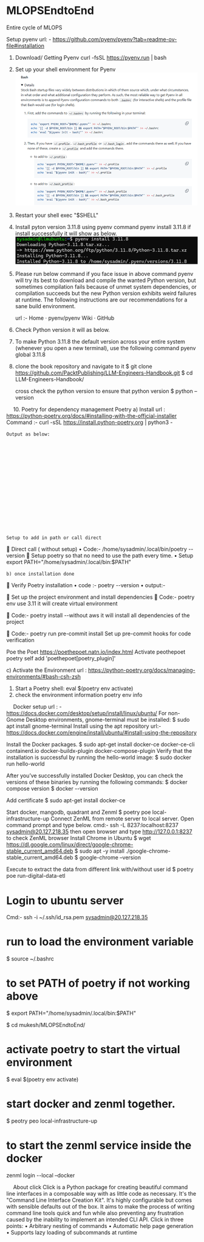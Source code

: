 # MLOPSEndtoEnd
Entire cycle of MLOPS

Setup pyenv
url: -  https://github.com/pyenv/pyenv?tab=readme-ov-file#installation
1. Download/ Getting Pyenv
      curl -fsSL https://pyenv.run | bash
2. Set up your shell environment for Pyenv
      ![alt text](image.png)
3. Restart your shell
    exec "$SHELL"
4. Install pyton version 3.11.8 using pyenv command
      pyenv install 3.11.8
       if install successfully it will show as below.
	   ![alt text](image-1.png)
5. Please run below command if you face issue in above command 
   pyenv will try its best to download and compile the wanted Python version, but sometimes compilation fails because of unmet system dependencies, or compilation succeeds but the new Python version exhibits weird failures at runtime. The following instructions are our recommendations for a sane build environment.

    url :- Home · pyenv/pyenv Wiki · GitHub
 
7. Check Python version it will as below.
	 
8. To make Python 3.11.8 the default version across your entire system (whenever you open a new terminal), use the following command
	pyenv global 3.11.8

9. clone the book repository and navigate to it
	$ git clone https://github.com/PacktPublishing/LLM-Engineers-Handbook.git
    $ cd LLM-Engineers-Handbook/

    cross check the python version to ensure that python version 
    $ python –version
 
 
10. Poetry for dependency management Poetry
	a) Install 
        url : https://python-poetry.org/docs/#installing-with-the-official-installer
        Command :-   curl -sSL https://install.python-poetry.org | python3 -
	



			












	Output as below:
















	Setup to add in path or call direct
	Direct call ( without setup)
•	Code:- /home/sysadmin/.local/bin/poetry --version
	Setup poetry so that no need to use the path every time.
•	Setup 
 				    export PATH="/home/sysadmin/.local/bin:$PATH"

	b) once installation done 
	Verify Poetry installation
•	code :-  poetry --version
•	output:- 

	Set up the project environment and install dependencies
	Code:- poetry env use 3.11
it will create virtual environment
 

	Code:- poetry install --without aws
it will install all dependencies of the project
 
	Code:- poetry run pre-commit install
Set up pre-commit hooks for code verification
 

Poe the Poet
https://poethepoet.natn.io/index.html
Activate peothepoet
      poetry self add 'poethepoet[poetry_plugin]'
 

c) Activate the Environment 
	url : https://python-poetry.org/docs/managing-environments/#bash-csh-zsh
1.	Start a Poetry shell:
eval $(poetry env activate)
2. check the environment information
       poetry env info
 

 
Docker setup
url : - https://docs.docker.com/desktop/setup/install/linux/ubuntu/
For non-Gnome Desktop environments, gnome-terminal must be installed:
$ sudo apt install gnome-terminal
Install using the apt repository
url:-  https://docs.docker.com/engine/install/ubuntu/#install-using-the-repository

Install the Docker packages.
$ sudo apt-get install docker-ce docker-ce-cli containerd.io docker-buildx-plugin docker-compose-plugin
Verify that the installation is successful by running the hello-world image:
$ sudo docker run hello-world







After you’ve successfully installed Docker Desktop, you can check the versions of these binaries by running the following commands:
$ docker compose version
$ docker --version
 
Add certificate 
$ sudo apt-get install docker-ce

Start docker, mangodb, quadrant and Zenml
$ poetry poe local-infrastructure-up
Connect ZenML from remote server to local server.
   Open command prompt and type below.
    cmd:-  ssh -L 8237:localhost:8237 sysadmin@20.127.218.35
   then open browser and type http://127.0.0.1:8237 to check ZenML browser
Install Chrome in Ubuntu
$ wget https://dl.google.com/linux/direct/google-chrome-stable_current_amd64.deb
$ sudo apt -y install ./google-chrome-stable_current_amd64.deb
$ google-chrome –version

Execute to extract the data from different link with/without user id
$ poetry poe run-digital-data-etl
 
# Login to ubuntu server
Cmd:- ssh -i ~/.ssh/id_rsa.pem sysadmin@20.127.218.35

# run to load the environment variable
$ source ~/.bashrc

# to set PATH of  poetry if not working above
$ export PATH="/home/sysadmin/.local/bin:$PATH"

$ cd mukesh/MLOPSEndtoEnd/
# activate poetry to start the virtual environment
$ eval $(poetry env activate)

# start docker and zenml together.
$ peotry peo local-infrastructure-up

# to start the zenml service inside the docker
zenml login --local –docker

 
About click 
Click is a Python package for creating beautiful command line interfaces in a composable way with as little code as necessary. It's the "Command Line Interface Creation Kit". It's highly configurable but comes with sensible defaults out of the box.
It aims to make the process of writing command line tools quick and fun while also preventing any frustration caused by the inability to implement an intended CLI API.
Click in three points:
•	Arbitrary nesting of commands
•	Automatic help page generation
•	Supports lazy loading of subcommands at runtime



